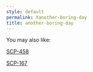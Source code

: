 ```yaml
---
style: default
permalink: Xanother-boring-day
title: another-boring-day
---
```

You may also like:

[SCP-458](http://scp-wiki.net/scp-458)

[SCP-167](http://scp-wiki.net/scp-167)
